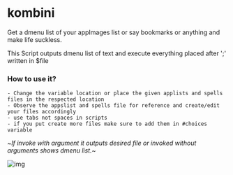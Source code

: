 # kombini

Get a dmenu list of your appImages list or say bookmarks or anything and make life suckless.

 This Script outputs dmenu list of text and execute everything placed after ';' written in $file

 ### How to use it?
 	- Change the variable location or place the given applists and spells files in the respected location
	- Observe the appslist and spells file for reference and create/edit your files accordingly
	- use tabs not spaces in scripts
	- if you put create more files make sure to add them in #choices variable
~*If invoke with argument it outputs desired file or invoked without arguments shows dmenu list.*~

![img](http://0x0.st/-sjU.png)
